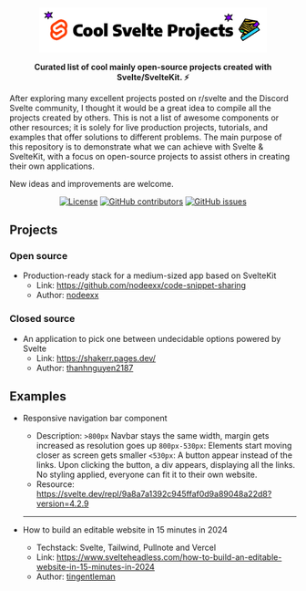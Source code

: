 <p align="center">
    <picture>
      <source media="(prefers-color-scheme: dark)" srcset="assets/dark.png">
      <source media="(prefers-color-scheme: light)" srcset="assets/light.png">
      <img alt="svelte cool projects" src="assets/dark.png" width="400">
    </picture>
</p>

<p align="center"><b>Curated list of cool mainly open-source projects created with Svelte/SvelteKit. ⚡️</b></p>

After exploring many excellent projects posted on r/svelte and the Discord Svelte community, I thought it would be a great idea to compile all the projects created by others. This is not a list of awesome components or other resources; it is solely for live production projects, tutorials, and examples that offer solutions to different problems. The main purpose of this repository is to demonstrate what we can achieve with Svelte & SvelteKit, with a focus on open-source projects to assist others in creating their own applications.

New ideas and improvements are welcome.

<p align="center">
    <a href="./LICENSE" target="_blank"><img src="https://img.shields.io/badge/License-Apache%202.0-brightgreen.svg?style=flat)" alt="License"/></a>
    <a href="https://github.com/polaroi8d/svelte-projects/graphs/contributors" target="_blank"><img src="https://img.shields.io/github/contributors/polaroi8d/svelte-projects" alt="GitHub contributors"/></a>
    <a href="https://github.com/polaroi8d/svelte-projects/issues" target="_blank"><img src="https://img.shields.io/github/issues-raw/polaroi8d/svelte-projects" alt="GitHub issues"/></a>
</p>

## Projects

### Open source

- Production-ready stack for a medium-sized app based on SvelteKit
  - Link: https://github.com/nodeexx/code-snippet-sharing
  - Author: [nodeexx](https://github.com/nodeexx/)

### Closed source

- An application to pick one between undecidable options powered by Svelte
  - Link: https://shakerr.pages.dev/
  - Author: [thanhnguyen2187](https://www.reddit.com/user/thanhnguyen2187/)

## Examples

- Responsive navigation bar component

  - Description: `>800px` Navbar stays the same width, margin gets increased as resolution goes up `800px-530px`: Elements start moving closer as screen gets smaller `<530px`: A button appear instead of the links. Upon clicking the button, a div appears, displaying all the links. No styling applied, everyone can fit it to their own website.
  - Resource: https://svelte.dev/repl/9a8a7a1392c945ffaf0d9a89048a22d8?version=4.2.9

  ***

- How to build an editable website in 15 minutes in 2024
  - Techstack: Svelte, Tailwind, Pullnote and Vercel
  - Link: https://www.svelteheadless.com/how-to-build-an-editable-website-in-15-minutes-in-2024
  - Author: [tingentleman](https://discord.com/channels/457912077277855764/837012201444999248/1204449780328169472)
